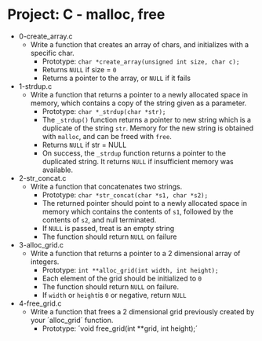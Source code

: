 # Project: C - malloc, free

*  0-create_array.c
   - Write a function that creates an array of chars, and initializes with a specific char.
     - Prototype: `char *create_array(unsigned int size, char c);`
     - Returns `NULL` if size = `0`
     - Returns a pointer to the array, or `NULL` if it fails
*  1-strdup.c
   - Write a function that returns a pointer to a newly allocated space in memory, which contains a copy of the string given as a parameter.
     - Prototype: `char *_strdup(char *str);`
     - The `_strdup()` function returns a pointer to new string which is a duplicate of the string `str`. Memory for the new string is obtained with `malloc`, and can be freed with `free`.
     - Returns `NULL` if str = NULL
     - On success, the `_strdup` function returns a pointer to the duplicated string. It returns `NULL` if insufficient  memory was available.
*  2-str_concat.c
   - Write a function that concatenates two strings.
     - Prototype: `char *str_concat(char *s1, char *s2);`
     - The returned pointer should point to a newly allocated space in memory which contains the contents of `s1`, followed by the contents of `s2`, and null terminated.
     - If `NULL` is passed, treat is an empty string
     - The function should return `NULL` on failure
*  3-alloc_grid.c
   - Write a function that returns a pointer to a 2 dimensional array of integers.
     - Prototype: `int **alloc_grid(int width, int height);`
     - Each element of the grid should be initialized to `0`
     - The function should return `NULL` on failure.
     - If `width` or `height`is `0` or negative, return `NULL`
*  4-free_grid.c
   - Write a function that frees a 2 dimensional grid previously created by your ´alloc_grid´ function.
     - Prototype: ´void free_grid(int **grid, int height);´
